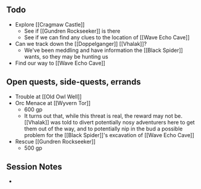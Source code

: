 ## Todo
- Explore [[Cragmaw Castle]]
	- See if [[Gundren Rockseeker]] is there
	- See if we can find any clues to the location of [[Wave Echo Cave]]
- Can we track down the [[Doppelganger]] [[Vhalak]]?
	- We've been meddling and have information the [[Black Spider]] wants, so they may be hunting us
- Find our way to [[Wave Echo Cave]]
## Open quests, side-quests, errands
- Trouble at [[Old Owl Well]]
- Orc Menace at [[Wyvern Tor]]
	- 600 gp
	- It turns out that, while this threat is real, the reward may not be. [[Vhalak]] was told to divert potentially nosy adventurers here to get them out of the way, and to potentially nip in the bud a possible problem for the [[Black Spider]]'s excavation of [[Wave Echo Cave]]
- Rescue [[Gundren Rockseeker]]
	- 500 gp
## Session Notes
- 